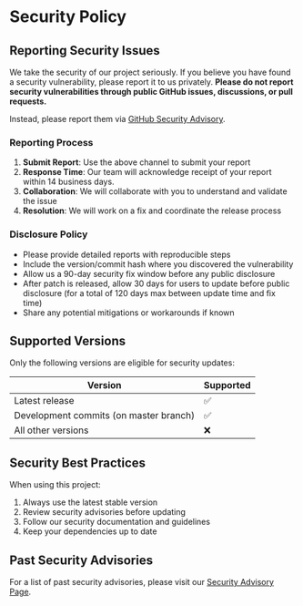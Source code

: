 # Security Policy

## Reporting Security Issues

We take the security of our project seriously. If you believe you have found a security vulnerability, please report it
to us privately. **Please do not report security vulnerabilities through public GitHub issues, discussions, or pull
requests.**

Instead, please report them via [GitHub Security Advisory](https://github.com/whoschek/bzfs/security/advisories/new).

### Reporting Process
1. **Submit Report**: Use the above channel to submit your report
2. **Response Time**: Our team will acknowledge receipt of your report within 14 business days.
3. **Collaboration**: We will collaborate with you to understand and validate the issue
4. **Resolution**: We will work on a fix and coordinate the release process

### Disclosure Policy
- Please provide detailed reports with reproducible steps
- Include the version/commit hash where you discovered the vulnerability
- Allow us a 90-day security fix window before any public disclosure
- After patch is released, allow 30 days for users to update before public disclosure (for a total of 120 days max
  between update time and fix time)
- Share any potential mitigations or workarounds if known

## Supported Versions
Only the following versions are eligible for security updates:

| Version | Supported |
|---------|-----------|
| Latest release | ✅ |
| Development commits (on master branch) | ✅ |
| All other versions | ❌ |

## Security Best Practices
When using this project:
1. Always use the latest stable version
2. Review security advisories before updating
3. Follow our security documentation and guidelines
4. Keep your dependencies up to date

## Past Security Advisories
For a list of past security advisories, please visit our
[Security Advisory Page](https://github.com/whoschek/bzfs/security/advisories).
